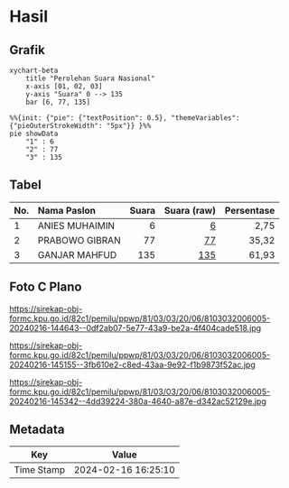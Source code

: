 # Hasil

## Grafik

```mermaid
xychart-beta
    title "Perolehan Suara Nasional"
    x-axis [01, 02, 03]
    y-axis "Suara" 0 --> 135
    bar [6, 77, 135]
```

```mermaid
%%{init: {"pie": {"textPosition": 0.5}, "themeVariables": {"pieOuterStrokeWidth": "5px"}} }%%
pie showData
    "1" : 6
    "2" : 77
    "3" : 135
```

## Tabel

| No. | Nama Paslon    | Suara | Suara (raw) | Persentase |
|:--- |:-------------- | -----:| -----------:| ----------:|
| 1   | ANIES MUHAIMIN | 6     | [6][p-1]    | 2,75       |
| 2   | PRABOWO GIBRAN | 77    | [77][p-2]   | 35,32      |
| 3   | GANJAR MAHFUD  | 135   | [135][p-3]  | 61,93      |


[p-1]: https://github.com/gigit-pemilu/pemilu-2024/blob/main/pilpres/hitung-suara/sub/81-maluku/sub/03-kepulauan-tanimbar/sub/03-wertamrian/sub/2006-arui-bab/sub/005-tps/sub/paslon-1.txt
[p-2]: https://github.com/gigit-pemilu/pemilu-2024/blob/main/pilpres/hitung-suara/sub/81-maluku/sub/03-kepulauan-tanimbar/sub/03-wertamrian/sub/2006-arui-bab/sub/005-tps/sub/paslon-2.txt
[p-3]: https://github.com/gigit-pemilu/pemilu-2024/blob/main/pilpres/hitung-suara/sub/81-maluku/sub/03-kepulauan-tanimbar/sub/03-wertamrian/sub/2006-arui-bab/sub/005-tps/sub/paslon-3.txt

## Foto C Plano

https://sirekap-obj-formc.kpu.go.id/82c1/pemilu/ppwp/81/03/03/20/06/8103032006005-20240216-144643--0df2ab07-5e77-43a9-be2a-4f404cade518.jpg

https://sirekap-obj-formc.kpu.go.id/82c1/pemilu/ppwp/81/03/03/20/06/8103032006005-20240216-145155--3fb610e2-c8ed-43aa-9e92-f1b9873f52ac.jpg

https://sirekap-obj-formc.kpu.go.id/82c1/pemilu/ppwp/81/03/03/20/06/8103032006005-20240216-145342--4dd39224-380a-4640-a87e-d342ac52129e.jpg


## Metadata

| Key        | Value               |
| ---------- | ------------------- |
| Time Stamp | 2024-02-16 16:25:10 |




